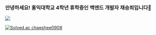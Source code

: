 ### 안녕하세요! 홍익대학교 4학년 휴학중인 백엔드 개발자 채승희입니다👋

<!--
**chaeshee0908/chaeshee0908** is a ✨ _special_ ✨ repository because its `README.md` (this file) appears on your GitHub profile.

Here are some ideas to get you started:

- 🔭 I’m currently working on ...
- 🌱 I’m currently learning ...
- 👯 I’m looking to collaborate on ...
- 🤔 I’m looking for help with ...
- 💬 Ask me about ...
- 📫 How to reach me: ...
- 😄 Pronouns: ...
- ⚡ Fun fact: ...
-->

<img src="https://img.shields.io/badge/Android-3DDC84?style=flat-square&logo=Android&logoColor=white"/>


[![Solved.ac
chaeshee0908](http://mazassumnida.wtf/api/v2/generate_badge?boj=chaeshee0908)](https://solved.ac/chaeshee0908)
